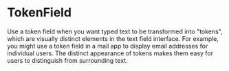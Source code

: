 # TokenField

Use a token field when you want typed text to be transformed into "tokens", which are visually distinct elements in the text field interface. For example, you might use a token field in a mail app to display email addresses for individual users. The distinct appearance of tokens makes them easy for users to distinguish from surrounding text.

